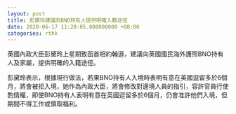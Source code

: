 ```yaml
---
layout: post
title: 彭黛玲建議向BNO持有人提供明確入籍途徑
date: 2020-06-17 11:20:05.000000000 +08:00
categories: rthk
---
```


英國內政大臣彭黛玲上星期致函首相約翰遜，建議向英國國民海外護照BNO持有人及家屬，提供明確的入籍途徑。

彭黛玲表示，根據現行做法，若果BNO持有人入境時表明有意在英國逗留多於6個月，將會被拒入境，她作為內政大臣，將會修改對邊境人員的指引，容許官員行使酌情權，即使BNO持有人表明有意在英國逗留多於6個月，仍會准許他們入境，但期間不得工作或領取福利。

